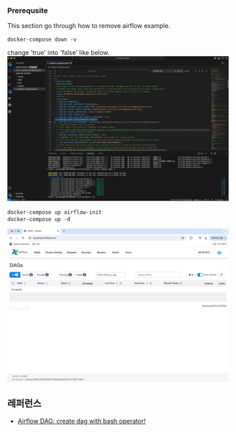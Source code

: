 
### Prerequsite ###

This section go through how to remove airflow example. 

```
docker-compose down -v
```

change 'true' into 'false' like below. 
![](https://github.com/gnosia93/airflow-on-aws/blob/main/airflow-docker/images/docker-compose-1.png)


```
docker-compose up airflow-init
docker-compose up -d
```


![](https://github.com/gnosia93/airflow-on-aws/blob/main/airflow-docker/images/airflow-remove-example.png)



## 레퍼런스 ##

* [Airflow DAG: create dag with bash operator!](https://www.youtube.com/watch?v=CLkzXrjrFKg&list=PLwFJcsJ61oujAqYpMp1kdUBcPG0sE0QMT&index=6)
